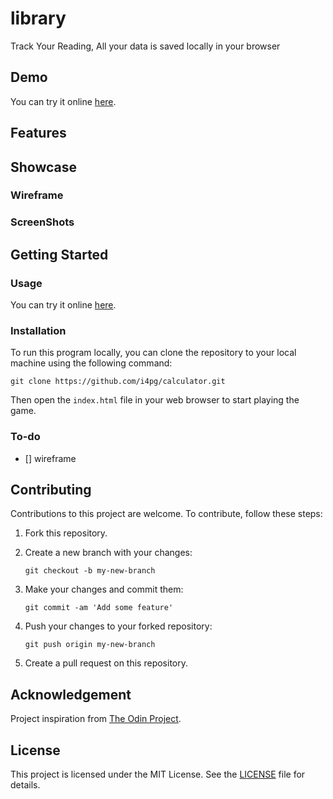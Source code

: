 # library
Track Your Reading, All your data is saved locally in your browser

## Demo

You can try it online [here](https://i4pg.github.io/library).

## Features


## Showcase

### Wireframe

<!-- ![](./src/image/wireframe/Untitled-2023-06-07-1555.png) -->

### ScreenShots

<!-- ![](./src/image/ezgif.com-gif-maker.gif) -->

## Getting Started

### Usage

You can try it online [here](https://i4pg.github.io/library).

### Installation

To run this program locally, you can clone the repository to your local machine using the following command:

`git clone https://github.com/i4pg/calculator.git`

Then open the `index.html` file in your web browser to start playing the game.

### To-do

- [] wireframe


## Contributing

Contributions to this project are welcome. To contribute, follow these steps:

1.  Fork this repository.
    
2.  Create a new branch with your changes:
    
    `git checkout -b my-new-branch`
3.  Make your changes and commit them:
    
    `git commit -am 'Add some feature'`
4.  Push your changes to your forked repository:
    
    `git push origin my-new-branch`
5.  Create a pull request on this repository.
    
## Acknowledgement

Project inspiration from [The Odin Project](https://www.theodinproject.com).

## License

This project is licensed under the MIT License. See the [LICENSE](LICENSE) file for details.
